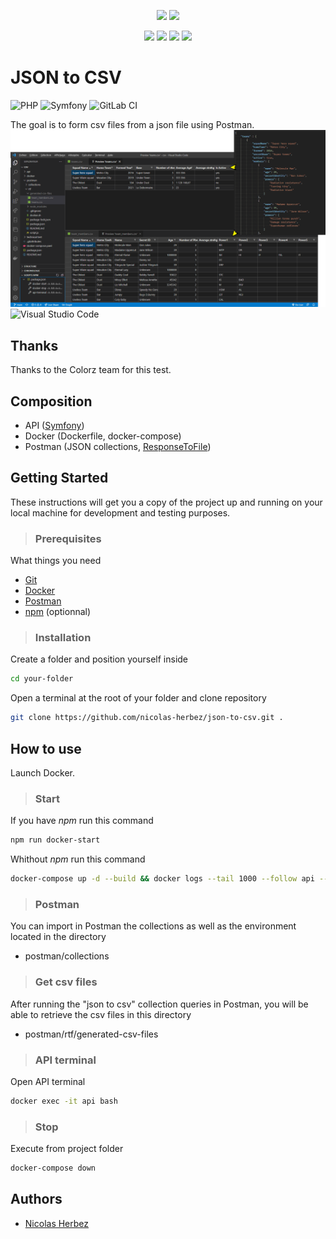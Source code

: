 <p align="center">
    <img src="https://img.shields.io/badge/pipeline-passed-green" />
    <img src="https://img.shields.io/badge/coverage-88.89%25-green" />
</p>
<p align="center">
    <img src="https://img.shields.io/badge/PHP-7.4-blue" />
    <img src="https://img.shields.io/badge/Symfony-5.4-blue" />
    <img src="https://img.shields.io/badge/MySQL-8-blue" />
    <img src="https://img.shields.io/badge/phpMyAdmin-5.2-blue" />
</p>

# JSON to CSV
![PHP](https://img.shields.io/badge/php-%23777BB4.svg?style=for-the-badge&logo=php&logoColor=white)
![Symfony](https://img.shields.io/badge/symfony-%23000000.svg?style=for-the-badge&logo=symfony&logoColor=white)
![GitLab CI](https://img.shields.io/badge/gitlab%20ci-%23181717.svg?style=for-the-badge&logo=gitlab&logoColor=white)
<!-- https://github.com/Ileriayo/markdown-badges -->

The goal is to form csv files from a json file using Postman.
![json-to-csv.png](https://github.com/nicolas-herbez/json-to-csv/blob/main/json-to-csv.png?raw=true)
![Visual Studio Code](https://img.shields.io/badge/Visual%20Studio%20Code-0078d7.svg?style=for-the-badge&logo=visual-studio-code&logoColor=white)

## Thanks

Thanks to the Colorz team for this test.

## Composition

* API (<a href="https://symfony.com/" target="_blanc">Symfony</a>)
* Docker (Dockerfile, docker-compose)
* Postman (JSON collections, <a href="https://github.com/sivcan/ResponseToFile-Postman" target="_blanc">ResponseToFile</a>)

## Getting Started

These instructions will get you a copy of the project up and running on your local machine for development and testing purposes.

> ### Prerequisites

What things you need

* <a href="https://git-scm.com/downloads" target="_blanc">Git</a>
* <a href="https://www.docker.com/get-started" target="_blanc">Docker</a>
* <a href="https://www.postman.com/downloads" target="_blanc">Postman</a>
* <a href="https://docs.npmjs.com/downloading-and-installing-node-js-and-npm" target="_blanc">npm</a> (optionnal)

> ### Installation

Create a folder and position yourself inside
```bash
cd your-folder
```

Open a terminal at the root of your folder and clone repository
```bash
git clone https://github.com/nicolas-herbez/json-to-csv.git .
```

## How to use

Launch Docker.

> ### Start

If you have *npm* run this command
```bash
npm run docker-start
```

Whithout *npm* run this command
```bash
docker-compose up -d --build && docker logs --tail 1000 --follow api --details
```

> ### Postman

You can import in Postman the collections as well as the environment located in the directory
* postman/collections

> ### Get csv files

After running the "json to csv" collection queries in Postman, you will be able to retrieve the csv files in this directory
* postman/rtf/generated-csv-files

> ### API terminal

Open API terminal
```bash
docker exec -it api bash
```

> ### Stop

Execute from project folder
```bash
docker-compose down
```

## Authors

* [Nicolas Herbez](https://github.com/nicolas-herbez)
